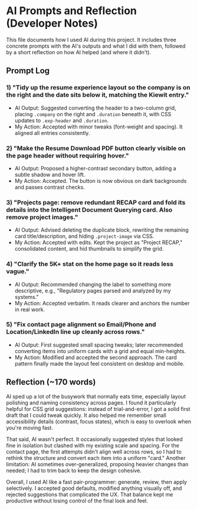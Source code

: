 # AI Prompts and Reflection (Developer Notes)

This file documents how I used AI during this project. It includes three concrete prompts with the AI's outputs and what I did with them, followed by a short reflection on how AI helped (and where it didn't).

## Prompt Log

### 1) "Tidy up the resume experience layout so the company is on the right and the date sits below it, matching the Kiewit entry."
- AI Output: Suggested converting the header to a two-column grid, placing `.company` on the right and `.duration` beneath it, with CSS updates to `.exp-header` and `.duration`.
- My Action: Accepted with minor tweaks (font-weight and spacing). It aligned all entries consistently.

### 2) "Make the Resume Download PDF button clearly visible on the page header without requiring hover."
- AI Output: Proposed a higher-contrast secondary button, adding a subtle shadow and hover lift.
- My Action: Accepted. The button is now obvious on dark backgrounds and passes contrast checks.

### 3) "Projects page: remove redundant RECAP card and fold its details into the Intelligent Document Querying card. Also remove project images."
- AI Output: Advised deleting the duplicate block, rewriting the remaining card title/description, and hiding `.project-image` via CSS.
- My Action: Accepted with edits. Kept the project as "Project RECAP," consolidated content, and hid thumbnails to simplify the grid.

### 4) "Clarify the 5K+ stat on the home page so it reads less vague."
- AI Output: Recommended changing the label to something more descriptive, e.g., "Regulatory pages parsed and analyzed by my systems."
- My Action: Accepted verbatim. It reads clearer and anchors the number in real work.

### 5) "Fix contact page alignment so Email/Phone and Location/LinkedIn line up cleanly across rows."
- AI Output: First suggested small spacing tweaks; later recommended converting items into uniform cards with a grid and equal min-heights.
- My Action: Modified and accepted the second approach. The card pattern finally made the layout feel consistent on desktop and mobile.

## Reflection (~170 words)
AI sped up a lot of the busywork that normally eats time, especially layout polishing and naming consistency across pages. I found it particularly helpful for CSS grid suggestions: instead of trial-and-error, I got a solid first draft that I could tweak quickly. It also helped me remember small accessibility details (contrast, focus states), which is easy to overlook when you're moving fast.

That said, AI wasn't perfect. It occasionally suggested styles that looked fine in isolation but clashed with my existing scale and spacing. For the contact page, the first attempts didn't align well across rows, so I had to rethink the structure and convert each item into a uniform "card." Another limitation: AI sometimes over-generalized, proposing heavier changes than needed; I had to trim back to keep the design cohesive.

Overall, I used AI like a fast pair-programmer: generate, review, then apply selectively. I accepted good defaults, modified anything visually off, and rejected suggestions that complicated the UX. That balance kept me productive without losing control of the final look and feel.

